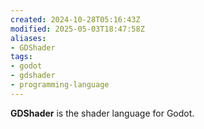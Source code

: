 ```yaml
---
created: 2024-10-28T05:16:43Z
modified: 2025-05-03T18:47:58Z
aliases:
- GDShader
tags:
- godot
- gdshader
- programming-language
---
```


**GDShader** is the shader language for Godot.
